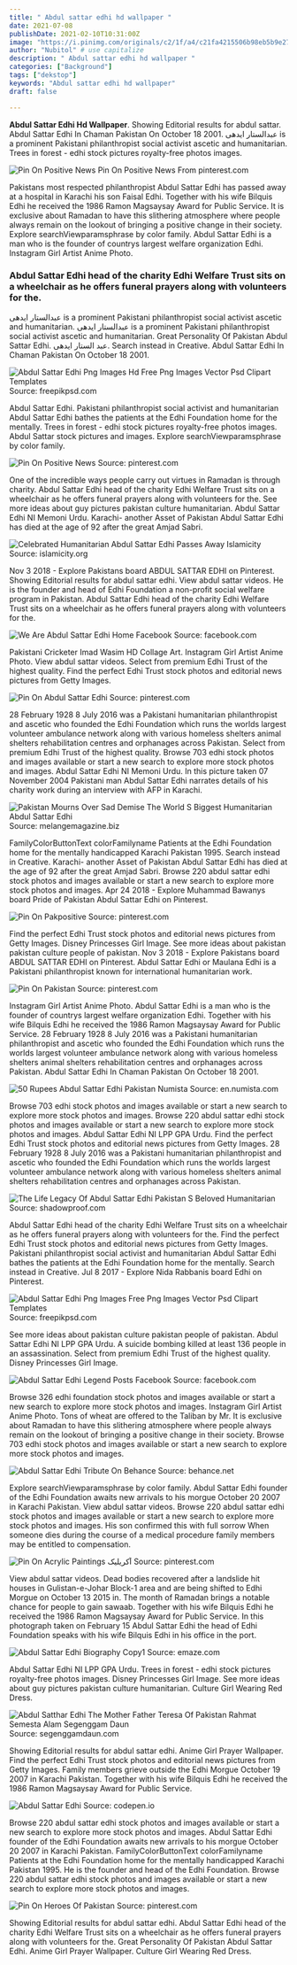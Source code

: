 ```yaml
---
title: " Abdul sattar edhi hd wallpaper "
date: 2021-07-08
publishDate: 2021-02-10T10:31:00Z
image: "https://i.pinimg.com/originals/c2/1f/a4/c21fa4215506b98eb5b9e27710b2b44f.jpg"
author: "Nubitol" # use capitalize
description: " Abdul sattar edhi hd wallpaper "
categories: ["Background"]
tags: ["dekstop"]
keywords: "Abdul sattar edhi hd wallpaper"
draft: false

---
```



**Abdul Sattar Edhi Hd Wallpaper**. Showing Editorial results for abdul sattar. Abdul Sattar Edhi In Chaman Pakistan On October 18 2001. عبدالستار ایدھی is a prominent Pakistani philanthropist social activist ascetic and humanitarian. Trees in forest - edhi stock pictures royalty-free photos images.

![Pin On Positive News](https://i.pinimg.com/originals/06/87/1a/06871a2b1f9c1c99cfac8db9ca7242a2.jpg "Pin On Positive News")
Pin On Positive News From pinterest.com


Pakistans most respected philanthropist Abdul Sattar Edhi has passed away at a hospital in Karachi his son Faisal Edhi. Together with his wife Bilquis Edhi he received the 1986 Ramon Magsaysay Award for Public Service. It is exclusive about Ramadan to have this slithering atmosphere where people always remain on the lookout of bringing a positive change in their society. Explore searchViewparamsphrase by color family. Abdul Sattar Edhi is a man who is the founder of countrys largest welfare organization Edhi. Instagram Girl Artist Anime Photo.

### Abdul Sattar Edhi head of the charity Edhi Welfare Trust sits on a wheelchair as he offers funeral prayers along with volunteers for the.

عبدالستار ایدھی is a prominent Pakistani philanthropist social activist ascetic and humanitarian. عبدالستار ایدھی is a prominent Pakistani philanthropist social activist ascetic and humanitarian. Great Personality Of Pakistan Abdul Sattar Edhi. عبد الستار ایدھی. Search instead in Creative. Abdul Sattar Edhi In Chaman Pakistan On October 18 2001.


![Abdul Sattar Edhi Png Images Hd Free Png Images Vector Psd Clipart Templates](https://freepikpsd.com/media/2019/10/abdul-sattar-edhi-PNG-Images-HD.png "Abdul Sattar Edhi Png Images Hd Free Png Images Vector Psd Clipart Templates")
Source: freepikpsd.com

Abdul Sattar Edhi. Pakistani philanthropist social activist and humanitarian Abdul Sattar Edhi bathes the patients at the Edhi Foundation home for the mentally. Trees in forest - edhi stock pictures royalty-free photos images. Abdul Sattar stock pictures and images. Explore searchViewparamsphrase by color family.

![Pin On Positive News](https://i.pinimg.com/originals/06/87/1a/06871a2b1f9c1c99cfac8db9ca7242a2.jpg "Pin On Positive News")
Source: pinterest.com

One of the incredible ways people carry out virtues in Ramadan is through charity. Abdul Sattar Edhi head of the charity Edhi Welfare Trust sits on a wheelchair as he offers funeral prayers along with volunteers for the. See more ideas about guy pictures pakistan culture humanitarian. Abdul Sattar Edhi NI Memoni Urdu. Karachi- another Asset of Pakistan Abdul Sattar Edhi has died at the age of 92 after the great Amjad Sabri.

![Celebrated Humanitarian Abdul Sattar Edhi Passes Away Islamicity](http://media.islamicity.org/wp-content/uploads/2016/07/abdul-sattar-edhi.jpg "Celebrated Humanitarian Abdul Sattar Edhi Passes Away Islamicity")
Source: islamicity.org

Nov 3 2018 - Explore Pakistans board ABDUL SATTAR EDHI on Pinterest. Showing Editorial results for abdul sattar edhi. View abdul sattar videos. He is the founder and head of Edhi Foundation a non-profit social welfare program in Pakistan. Abdul Sattar Edhi head of the charity Edhi Welfare Trust sits on a wheelchair as he offers funeral prayers along with volunteers for the.

![We Are Abdul Sattar Edhi Home Facebook](https://lookaside.fbsbx.com/lookaside/crawler/media/?media_id=298665653800914 "We Are Abdul Sattar Edhi Home Facebook")
Source: facebook.com

Pakistani Cricketer Imad Wasim HD Collage Art. Instagram Girl Artist Anime Photo. View abdul sattar videos. Select from premium Edhi Trust of the highest quality. Find the perfect Edhi Trust stock photos and editorial news pictures from Getty Images.

![Pin On Abdul Sattar Edhi](https://i.pinimg.com/originals/b1/92/95/b19295bb3dac47ae88ed8762ee23d865.jpg "Pin On Abdul Sattar Edhi")
Source: pinterest.com

28 February 1928 8 July 2016 was a Pakistani humanitarian philanthropist and ascetic who founded the Edhi Foundation which runs the worlds largest volunteer ambulance network along with various homeless shelters animal shelters rehabilitation centres and orphanages across Pakistan. Select from premium Edhi Trust of the highest quality. Browse 703 edhi stock photos and images available or start a new search to explore more stock photos and images. Abdul Sattar Edhi NI Memoni Urdu. In this picture taken 07 November 2004 Pakistani man Abdul Sattar Edhi narrates details of his charity work during an interview with AFP in Karachi.

![Pakistan Mourns Over Sad Demise The World S Biggest Humanitarian Abdul Sattar Edhi](https://www.melangemagazine.biz/wp-content/uploads/2018/05/Spotlight-10-11-678x381.jpg "Pakistan Mourns Over Sad Demise The World S Biggest Humanitarian Abdul Sattar Edhi")
Source: melangemagazine.biz

FamilyColorButtonText colorFamilyname Patients at the Edhi Foundation home for the mentally handicapped Karachi Pakistan 1995. Search instead in Creative. Karachi- another Asset of Pakistan Abdul Sattar Edhi has died at the age of 92 after the great Amjad Sabri. Browse 220 abdul sattar edhi stock photos and images available or start a new search to explore more stock photos and images. Apr 24 2018 - Explore Muhammad Bawanys board Pride of Pakistan Abdul Sattar Edhi on Pinterest.

![Pin On Pakpositive](https://i.pinimg.com/originals/d0/3c/45/d03c45644e08069d342599acdc930039.png "Pin On Pakpositive")
Source: pinterest.com

Find the perfect Edhi Trust stock photos and editorial news pictures from Getty Images. Disney Princesses Girl Image. See more ideas about pakistan pakistan culture people of pakistan. Nov 3 2018 - Explore Pakistans board ABDUL SATTAR EDHI on Pinterest. Abdul Sattar Edhi or Maulana Edhi is a Pakistani philanthropist known for international humanitarian work.

![Pin On Pakistan](https://i.pinimg.com/originals/c8/80/e1/c880e16d20b092601349a0a51df12409.png "Pin On Pakistan")
Source: pinterest.com

Instagram Girl Artist Anime Photo. Abdul Sattar Edhi is a man who is the founder of countrys largest welfare organization Edhi. Together with his wife Bilquis Edhi he received the 1986 Ramon Magsaysay Award for Public Service. 28 February 1928 8 July 2016 was a Pakistani humanitarian philanthropist and ascetic who founded the Edhi Foundation which runs the worlds largest volunteer ambulance network along with various homeless shelters animal shelters rehabilitation centres and orphanages across Pakistan. Abdul Sattar Edhi In Chaman Pakistan On October 18 2001.

![50 Rupees Abdul Sattar Edhi Pakistan Numista](https://en.numista.com/catalogue/images/58de62ea92ee1.jpg "50 Rupees Abdul Sattar Edhi Pakistan Numista")
Source: en.numista.com

Browse 703 edhi stock photos and images available or start a new search to explore more stock photos and images. Browse 220 abdul sattar edhi stock photos and images available or start a new search to explore more stock photos and images. Abdul Sattar Edhi NI LPP GPA Urdu. Find the perfect Edhi Trust stock photos and editorial news pictures from Getty Images. 28 February 1928 8 July 2016 was a Pakistani humanitarian philanthropist and ascetic who founded the Edhi Foundation which runs the worlds largest volunteer ambulance network along with various homeless shelters animal shelters rehabilitation centres and orphanages across Pakistan.

![The Life Legacy Of Abdul Sattar Edhi Pakistan S Beloved Humanitarian](https://shadowproof.com/wp-content/uploads/2016/07/Abdul_Sattar_Edhi_2-2.png "The Life Legacy Of Abdul Sattar Edhi Pakistan S Beloved Humanitarian")
Source: shadowproof.com

Abdul Sattar Edhi head of the charity Edhi Welfare Trust sits on a wheelchair as he offers funeral prayers along with volunteers for the. Find the perfect Edhi Trust stock photos and editorial news pictures from Getty Images. Pakistani philanthropist social activist and humanitarian Abdul Sattar Edhi bathes the patients at the Edhi Foundation home for the mentally. Search instead in Creative. Jul 8 2017 - Explore Nida Rabbanis board Edhi on Pinterest.

![Abdul Sattar Edhi Png Images Free Png Images Vector Psd Clipart Templates](https://freepikpsd.com/media/2019/10/abdul-sattar-edhi-PNG-Images.png "Abdul Sattar Edhi Png Images Free Png Images Vector Psd Clipart Templates")
Source: freepikpsd.com

See more ideas about pakistan culture pakistan people of pakistan. Abdul Sattar Edhi NI LPP GPA Urdu. A suicide bombing killed at least 136 people in an assassination. Select from premium Edhi Trust of the highest quality. Disney Princesses Girl Image.

![Abdul Sattar Edhi Legend Posts Facebook](https://lookaside.fbsbx.com/lookaside/crawler/media/?media_id=2163778280418842 "Abdul Sattar Edhi Legend Posts Facebook")
Source: facebook.com

Browse 326 edhi foundation stock photos and images available or start a new search to explore more stock photos and images. Instagram Girl Artist Anime Photo. Tons of wheat are offered to the Taliban by Mr. It is exclusive about Ramadan to have this slithering atmosphere where people always remain on the lookout of bringing a positive change in their society. Browse 703 edhi stock photos and images available or start a new search to explore more stock photos and images.

![Abdul Sattar Edhi Tribute On Behance](https://mir-s3-cdn-cf.behance.net/project_modules/max_1200/56f28340476263.5780ca4d8913b.jpg "Abdul Sattar Edhi Tribute On Behance")
Source: behance.net

Explore searchViewparamsphrase by color family. Abdul Sattar Edhi founder of the Edhi Foundation awaits new arrivals to his morgue October 20 2007 in Karachi Pakistan. View abdul sattar videos. Browse 220 abdul sattar edhi stock photos and images available or start a new search to explore more stock photos and images. His son confirmed this with full sorrow When someone dies during the course of a medical procedure family members may be entitled to compensation.

![Pin On Acrylic Paintings آکریلیک](https://i.pinimg.com/originals/4a/f5/ba/4af5bacdde2e81a313a1db4640ea2f7b.jpg "Pin On Acrylic Paintings آکریلیک")
Source: pinterest.com

View abdul sattar videos. Dead bodies recovered after a landslide hit houses in Gulistan-e-Johar Block-1 area and are being shifted to Edhi Morgue on October 13 2015 in. The month of Ramadan brings a notable chance for people to gain sawaab. Together with his wife Bilquis Edhi he received the 1986 Ramon Magsaysay Award for Public Service. In this photograph taken on February 15 Abdul Sattar Edhi the head of Edhi Foundation speaks with his wife Bilquis Edhi in his office in the port.

![Abdul Sattar Edhi Biography Copy1](https://userscontent2.emaze.com/images/b2643c0d-890c-44c4-a72f-7451e0bf6082/45b141177614215423371c5f0fc56c74.jpeg "Abdul Sattar Edhi Biography Copy1")
Source: emaze.com

Abdul Sattar Edhi NI LPP GPA Urdu. Trees in forest - edhi stock pictures royalty-free photos images. Disney Princesses Girl Image. See more ideas about guy pictures pakistan culture humanitarian. Culture Girl Wearing Red Dress.

![Abdul Satthar Edhi The Mother Father Teresa Of Pakistan Rahmat Semesta Alam Segenggam Daun](http://segenggamdaun.com/wp-content/uploads/2016/12/9-Inspirational-Quotes-From-Abdul-Sattar-Edhi9.jpg "Abdul Satthar Edhi The Mother Father Teresa Of Pakistan Rahmat Semesta Alam Segenggam Daun")
Source: segenggamdaun.com

Showing Editorial results for abdul sattar edhi. Anime Girl Prayer Wallpaper. Find the perfect Edhi Trust stock photos and editorial news pictures from Getty Images. Family members grieve outside the Edhi Morgue October 19 2007 in Karachi Pakistan. Together with his wife Bilquis Edhi he received the 1986 Ramon Magsaysay Award for Public Service.

![Abdul Sattar Edhi](https://propakistani.pk/wp-content/uploads/2017/06/1a.png "Abdul Sattar Edhi")
Source: codepen.io

Browse 220 abdul sattar edhi stock photos and images available or start a new search to explore more stock photos and images. Abdul Sattar Edhi founder of the Edhi Foundation awaits new arrivals to his morgue October 20 2007 in Karachi Pakistan. FamilyColorButtonText colorFamilyname Patients at the Edhi Foundation home for the mentally handicapped Karachi Pakistan 1995. He is the founder and head of the Edhi Foundation. Browse 220 abdul sattar edhi stock photos and images available or start a new search to explore more stock photos and images.

![Pin On Heroes Of Pakistan](https://i.pinimg.com/originals/c2/1f/a4/c21fa4215506b98eb5b9e27710b2b44f.jpg "Pin On Heroes Of Pakistan")
Source: pinterest.com

Showing Editorial results for abdul sattar edhi. Abdul Sattar Edhi head of the charity Edhi Welfare Trust sits on a wheelchair as he offers funeral prayers along with volunteers for the. Great Personality Of Pakistan Abdul Sattar Edhi. Anime Girl Prayer Wallpaper. Culture Girl Wearing Red Dress.

